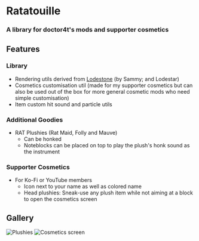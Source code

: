 # Ratatouille
### A library for doctor4t's mods and supporter cosmetics

## Features
### Library
- Rendering utils derived from [Lodestone](https://modrinth.com/mod/lodestonelib) (by Sammy; and Lodestar)
- Cosmetics customisation util (made for my supporter cosmetics but can also be used out of the box for more general cosmetic mods who need simple customisation)
- Item custom hit sound and particle utils

### Additional Goodies
- RAT Plushies (Rat Maid, Folly and Mauve)
  - Can be honked
  - Noteblocks can be placed on top to play the plush's honk sound as the instrument

### Supporter Cosmetics
- For Ko-Fi or YouTube members
  - Icon next to your name as well as colored name
  - Head plushies: Sneak-use any plush item while not aiming at a block to open the cosmetics screen

## Gallery
![Plushies](https://cdn.modrinth.com/data/yufdeaJg/images/63d0d1ffabe3dc2037e9fa534bba377da1c59cb3.png)
![Cosmetics screen](https://cdn.modrinth.com/data/yufdeaJg/images/ad8d1a1aa39d9534d7fd41a824bea09bc1129e5a.png)